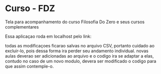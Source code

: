 # Curso - FDZ
Tela para acompanhamento do curso Filosofia Do Zero e seus cursos complementares

Essa aplicaçao roda em localhost pelo link:

todas as modificaçoes ficarao salvas no arquivo CSV, portanto cuidado ao excluir-lo, pois dessa forma ira perder seu andamento individual.
novas aulas deverao ser adicionadas ao arquivo e o codigo ira se adaptar a elas, contudo no caso de um novo modulo, devera ser modificado o codigo para que assim contemple-o.
